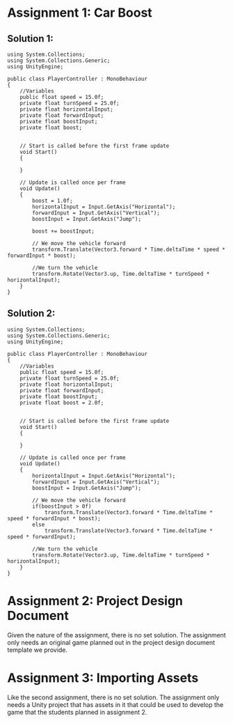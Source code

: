 # Assignment 1: Car Boost

## Solution 1:


	using System.Collections;
	using System.Collections.Generic;
	using UnityEngine;

	public class PlayerController : MonoBehaviour
	{
		//Variables
		public float speed = 15.0f;
		private float turnSpeed = 25.0f;
		private float horizontalInput;
		private float forwardInput;
		private float boostInput;
		private float boost;


		// Start is called before the first frame update
		void Start()
		{

		}

		// Update is called once per frame
		void Update()
		{
			boost = 1.0f;
			horizontalInput = Input.GetAxis("Horizontal");
			forwardInput = Input.GetAxis("Vertical");
			boostInput = Input.GetAxis("Jump");

			boost += boostInput;

			// We move the vehicle forward
			transform.Translate(Vector3.forward * Time.deltaTime * speed * forwardInput * boost);

			//We turn the vehicle
			transform.Rotate(Vector3.up, Time.deltaTime * turnSpeed * horizontalInput);
		}
	}

## Solution 2:


	using System.Collections;
	using System.Collections.Generic;
	using UnityEngine;

	public class PlayerController : MonoBehaviour
	{
		//Variables
		public float speed = 15.0f;
		private float turnSpeed = 25.0f;
		private float horizontalInput;
		private float forwardInput;
		private float boostInput;
		private float boost = 2.0f;


		// Start is called before the first frame update
		void Start()
		{

		}

		// Update is called once per frame
		void Update()
		{
			horizontalInput = Input.GetAxis("Horizontal");
			forwardInput = Input.GetAxis("Vertical");
			boostInput = Input.GetAxis("Jump");

			// We move the vehicle forward
			if(boostInput > 0f)
				transform.Translate(Vector3.forward * Time.deltaTime * speed * forwardInput * boost);
			else
				transform.Translate(Vector3.forward * Time.deltaTime * speed * forwardInput);

			//We turn the vehicle
			transform.Rotate(Vector3.up, Time.deltaTime * turnSpeed * horizontalInput);
		}
	}
	
# Assignment 2: Project Design Document

Given the nature of the assignment, there is no set solution. The assignment only needs an original game planned out in the project design document template we provide.

# Assignment 3: Importing Assets

Like the second assignment, there is no set solution. The assignment only needs a Unity project that has assets in it that could be used to develop the game that the students planned in assignment 2. 
